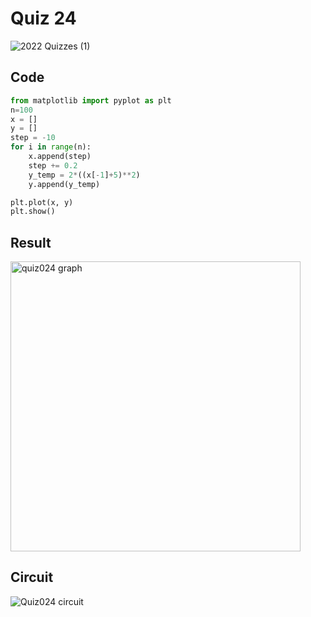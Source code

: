 # Quiz 24

![2022  Quizzes (1)](https://user-images.githubusercontent.com/112055062/202108079-6cd5f190-8024-4d77-8a7c-42d2d6ce0483.jpg)


## Code

```.py
from matplotlib import pyplot as plt
n=100
x = []
y = []
step = -10
for i in range(n):
    x.append(step)
    step += 0.2
    y_temp = 2*((x[-1]+5)**2)
    y.append(y_temp)

plt.plot(x, y)
plt.show()
```

## Result

<img width="464" alt="quiz024 graph" src="https://user-images.githubusercontent.com/112055062/202108165-0fed6c0d-e153-47ae-8876-33d66e9e9ec8.png">

## Circuit

![Quiz024 circuit](https://user-images.githubusercontent.com/112055062/202110239-1d0f1a19-b65e-494b-939f-1862e61ed3ef.jpeg)
